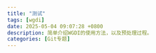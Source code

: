 ```yaml
---
title: "测试"
tags: [wgdi]
date: 2025-05-04 09:07:28 +0800
description: 简单介绍WGDI的使用方法，以及预处理过程。
categories: [Git专题]
---
```


 

